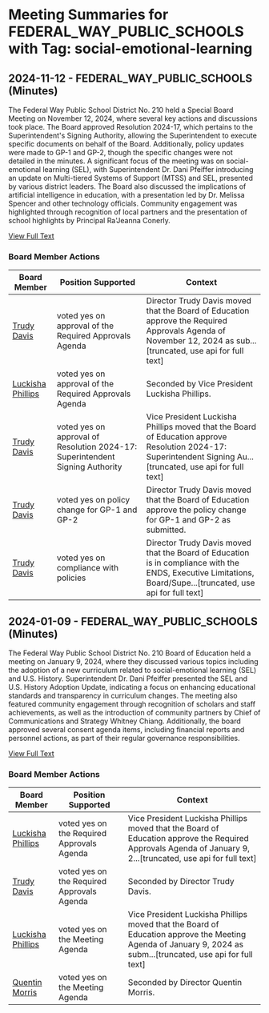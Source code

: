 # Meeting Summaries for FEDERAL_WAY_PUBLIC_SCHOOLS with Tag: social-emotional-learning

## 2024-11-12 - FEDERAL_WAY_PUBLIC_SCHOOLS (Minutes)

The Federal Way Public School District No. 210 held a Special Board Meeting on November 12, 2024, where several key actions and discussions took place. The Board approved Resolution 2024-17, which pertains to the Superintendent's Signing Authority, allowing the Superintendent to execute specific documents on behalf of the Board. Additionally, policy updates were made to GP-1 and GP-2, though the specific changes were not detailed in the minutes. A significant focus of the meeting was on social-emotional learning (SEL), with Superintendent Dr. Dani Pfeiffer introducing an update on Multi-tiered Systems of Support (MTSS) and SEL, presented by various district leaders. The Board also discussed the implications of artificial intelligence in education, with a presentation led by Dr. Melissa Spencer and other technology officials. Community engagement was highlighted through recognition of local partners and the presentation of school highlights by Principal Ra'Jeanna Conerly.

[View Full Text](https://raw.githubusercontent.com/VoronoiPerspectives/WashingtonStateSchoolBoardExplorer/refs/heads/main/data/countries/usa/states/wa/counties/king/school_boards/federal_way_public_schools/2024/2024-11-12-minutes.txt)

### Board Member Actions

| Board Member | Position Supported | Context |
|--------------|--------------------|---------|
| [Trudy Davis](board_member_128.md) | voted yes on approval of the Required Approvals Agenda | Director Trudy Davis moved that the Board of Education approve the Required Approvals Agenda of November 12, 2024 as sub...[truncated, use api for full text] |
| [Luckisha Phillips](board_member_126.md) | voted yes on approval of the Required Approvals Agenda | Seconded by Vice President Luckisha Phillips. |
| [Trudy Davis](board_member_128.md) | voted yes on approval of Resolution 2024-17: Superintendent Signing Authority | Vice President Luckisha Phillips moved that the Board of Education approve Resolution 2024-17: Superintendent Signing Au...[truncated, use api for full text] |
| [Trudy Davis](board_member_128.md) | voted yes on policy change for GP-1 and GP-2 | Director Trudy Davis moved that the Board of Education approve the policy change for GP-1 and GP-2 as submitted. |
| [Trudy Davis](board_member_128.md) | voted yes on compliance with policies | Director Trudy Davis moved that the Board of Education is in compliance with the ENDS, Executive Limitations, Board/Supe...[truncated, use api for full text] |

## 2024-01-09 - FEDERAL_WAY_PUBLIC_SCHOOLS (Minutes)

The Federal Way Public School District No. 210 Board of Education held a meeting on January 9, 2024, where they discussed various topics including the adoption of a new curriculum related to social-emotional learning (SEL) and U.S. History. Superintendent Dr. Dani Pfeiffer presented the SEL and U.S. History Adoption Update, indicating a focus on enhancing educational standards and transparency in curriculum changes. The meeting also featured community engagement through recognition of scholars and staff achievements, as well as the introduction of community partners by Chief of Communications and Strategy Whitney Chiang. Additionally, the board approved several consent agenda items, including financial reports and personnel actions, as part of their regular governance responsibilities.

[View Full Text](https://raw.githubusercontent.com/VoronoiPerspectives/WashingtonStateSchoolBoardExplorer/refs/heads/main/data/countries/usa/states/wa/counties/king/school_boards/federal_way_public_schools/2024/2024-01-09-minutes.txt)

### Board Member Actions

| Board Member | Position Supported | Context |
|--------------|--------------------|---------|
| [Luckisha Phillips](board_member_126.md) | voted yes on the Required Approvals Agenda | Vice President Luckisha Phillips moved that the Board of Education approve the Required Approvals Agenda of January 9, 2...[truncated, use api for full text] |
| [Trudy Davis](board_member_128.md) | voted yes on the Required Approvals Agenda | Seconded by Director Trudy Davis. |
| [Luckisha Phillips](board_member_126.md) | voted yes on the Meeting Agenda | Vice President Luckisha Phillips moved that the Board of Education approve the Meeting Agenda of January 9, 2024 as subm...[truncated, use api for full text] |
| [Quentin Morris](board_member_127.md) | voted yes on the Meeting Agenda | Seconded by Director Quentin Morris. |

